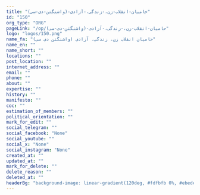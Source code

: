 ```yaml
---
title: "حامیان-انقلاب-زن،-زندگی،-آزادی-(واشنگتن-دی-سی)"
id: "150"
org_type: "ORG"
pageLink: "/op/حامیان-انقلاب-زن،-زندگی،-آزادی-(واشنگتن-دی-سی)"
logo: "logos/150.png"
name_fa: "حامیان انقلاب زن، زندگی، آزادی (واشنگتن دی سی)"
name_en: ""
name_short: ""
locations: ""
post_location: ""
internet_address: ""
email: ""
phone: ""
about: ""
expertise: ""
history: ""
manifesto: ""
coc: ""
estimation_of_members: ""
political_orientation: ""
mark_for_edit: ""
social_telegram: ""
social_facebook: "None"
social_youtube: ""
social_x: "None"
social_instagram: "None"
created_at: ""
updated_at: ""
mark_for_delete: ""
delete_reason: ""
deleted_at: ""
headerBg: "background-image: linear-gradient(120deg, #fdfbfb 0%, #ebedee 100%);"
---
```

